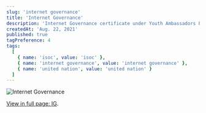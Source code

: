 ```yaml
---
slug: 'internet governance'
title: 'Internet Governance'
description: 'Internet Governance certificate under Youth Ambassadors Program by ISOC (UN Affiliated)'
createdAt: 'Aug. 22, 2021'
published: true
tagPreference: 4
tags:
  [
    { name: 'isoc', value: 'isoc' },
    { name: 'internet governance', value: 'internet governance' },
    { name: 'united nation', value: 'united nation' }
  ]
---
```

![Internet Governance](/images/blog/ig.jpg)
    <p><a href="/pdf/NSE_4_Certification.pdf"><span class="color-change font-medium">View in full page: </span></a> <a href="/pdf/ig.pdf"> <span class="emphasis">IG</span></a>.</p>
